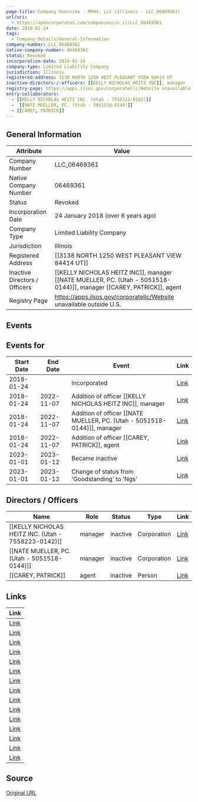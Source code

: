 ```yaml
---
page-title: Company Overview - MPH4, LLC (Illinois - LLC_06469361)
url/uri:
  - https://opencorporates.com/companies/us_il/LLC_06469361
date: 2018-01-24
tags:
  - Company-Details/General-Information
company-number: LLC_06469361
native-company-number: 06469361
status: Revoked
incorporation-date: 2018-01-24
company-type: Limited Liability Company
jurisdiction: Illinois
registered-address: 3138 NORTH 1250 WEST PLEASANT VIEW 84414 UT
inactive-directors-/-officers: [[KELLY NICHOLAS HEITZ INC]], manager  [[NATE MUELLER, PC. (Utah - 5051518-0144)]], manager [[CAREY, PATRICK]], agent
registry-page: https://apps.ilsos.gov/corporatellc/Website unavailable outside U.S.
entry-collaborators:
  - [[KELLY NICHOLAS HEITZ INC. (Utah - 7558223-0142)]]
  -  [[NATE MUELLER, PC. (Utah - 5051518-0144)]]
  - [[CAREY, PATRICK]]
---
```


## General Information
| Attribute | Value |
|-----------|-------|
| Company Number | LLC_06469361 |
| Native Company Number | 06469361 |
| Status | Revoked |
| Incorporation Date | 24 January 2018 (over 6 years ago) |
| Company Type | Limited Liability Company |
| Jurisdiction | Illinois |
| Registered Address | [[3138 NORTH 1250 WEST PLEASANT VIEW 84414 UT]] |
| Inactive Directors / Officers | [[KELLY NICHOLAS HEITZ INC]], manager  [[NATE MUELLER, PC. (Utah - 5051518-0144)]], manager [[CAREY, PATRICK]], agent |
| Registry Page | https://apps.ilsos.gov/corporatellc/Website unavailable outside U.S. |

## Events
## Events for
| Start Date | End Date   | Event                                                   | Link |
|------------|------------|-------------------------------------------------------|------|
| 2018-01-24 |            | Incorporated                                            | [Link](https://opencorporates.com/events/2733588398) |
| 2018-01-24 | 2022-11-07 | Addition of officer [[KELLY NICHOLAS HEITZ INC]], manager   | [Link](https://opencorporates.com/events/2733588296) |
| 2018-01-24 | 2022-11-07 | Addition of officer  [[NATE MUELLER, PC. (Utah - 5051518-0144)]], manager           | [Link](https://opencorporates.com/events/2733588326) |
| 2018-01-24 | 2022-11-07 | Addition of officer [[CAREY, PATRICK]], agent                | [Link](https://opencorporates.com/events/2733588368) |
| 2023-01-01 | 2023-01-12 | Became inactive                                         | [Link](https://opencorporates.com/events/2813598847) |
| 2023-01-01 | 2023-01-12 | Change of status from 'Goodstanding' to 'Ngs'           | [Link](https://opencorporates.com/events/2813598865) |

## Directors / Officers
| Name                 | Role            | Status     | Type        | Link |
|----------------------|-----------------|------------|-------------|------|
| [[KELLY NICHOLAS HEITZ INC. (Utah - 7558223-0142)]] | manager         | inactive   | Corporation | [Link](https://opencorporates.com/officers/714154404) |
|  [[NATE MUELLER, PC. (Utah - 5051518-0144)]] | manager         | inactive   | Corporation | [Link](https://opencorporates.com/officers/714154407) |
| [[CAREY, PATRICK]] | agent           | inactive   | Person      | [Link](https://opencorporates.com/officers/714154410) |

## Links
| Link |
|------|
| [Link](/companies/us_al/000-506-694) |
| [Link](/events/2733588368) |
| [Link](/companies/us_md/Z18494286) |
| [Link](/officers/714154404) |
| [Link](/companies/us_nh/785973) |
| [Link](https://www.ilsos.gov/data/bus_serv_home.html) |
| [Link](/events/2813598865) |
| [Link](https://apps.ilsos.gov/corporatellc/) |
| [Link](/companies/us_va/T0733917) |
| [Link](/events/2813598847) |
| [Link](/companies/us_oh/4135064) |
| [Link](/companies/us_ut/10432653-0160) |
| [Link](/companies/us_nj/0600448100) |
| [Link](/officers/714154407) |
| [Link](/officers/714154410) |

## Source
[Original URL](https://opencorporates.com/companies/us_il/LLC_06469361)

